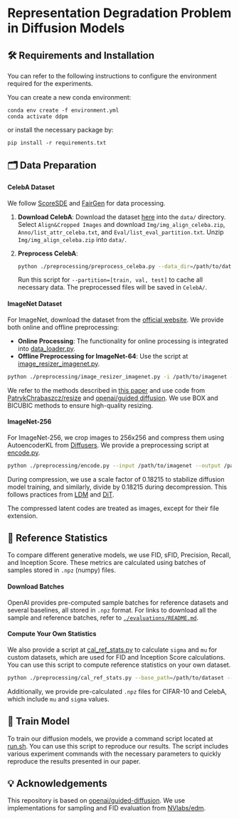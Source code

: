 # Representation Degradation Problem in Diffusion Models

## 🛠️ Requirements and Installation
You can refer to the following instructions to configure the environment required for the experiments. 

You can create a new conda environment:

```
conda env create -f environment.yml
conda activate ddpm
```

or install the necessary package by:

```
pip install -r requirements.txt
```
## 🗂️ Data Preparation
#### CelebA Dataset
We follow [ScoreSDE](https://github.com/yang-song/score_sde/blob/0acb9e0ea3b8cccd935068cd9c657318fbc6ce4c/datasets.py#L121) and [FairGen](https://github.com/ermongroup/fairgen/blob/c5159789eb26699de26a4c306e6862ae3eb3cf39/src/preprocess_celeba.py#L41) for data processing.

1. **Download CelebA**: Download the dataset [here](http://mmlab.ie.cuhk.edu.hk/projects/CelebA.html) into the `data/` directory. Select `Align&Cropped Images` and download `Img/img_align_celeba.zip`, `Anno/list_attr_celeba.txt`, and `Eval/list_eval_partition.txt`. Unzip `Img/img_align_celeba.zip` into `data/`.

2. **Preprocess CelebA**:
   ``` bash
   python ./preprocessing/preprocess_celeba.py --data_dir=/path/to/data/ --out_dir=./CelebA --partition=train
   ```
   Run this script for `--partition=[train, val, test]` to cache all necessary data. The preprocessed files will be saved in `CelebA/`.

#### ImageNet Dataset
For ImageNet, download the dataset from the [official website](https://image-net.org/download-images). We provide both online and offline preprocessing:

- **Online Processing**: The functionality for online processing is integrated into [data_loader.py](/datasets/data_loader.py).
- **Offline Preprocessing for ImageNet-64**: Use the script at [image_resizer_imagenet.py](/preprocessing/image_resizer_imagenet.py).


``` bash
python ./preprocessing/image_resizer_imagenet.py -i /path/to/imagenet -o /path/to/output --size 64 -r
```

We refer to the methods described in [this paper](https://arxiv.org/abs/1707.08819) and use code from [PatrykChrabaszcz/resize](https://github.com/PatrykChrabaszcz/Imagenet32_Scripts/blob/master/image_resizer_imagent.py) and [openai/guided diffusion](https://github.com/openai/guided-diffusion/blob/22e0df8183507e13a7813f8d38d51b072ca1e67c/guided_diffusion/image_datasets.py#L126). We use BOX and BICUBIC methods to ensure high-quality resizing.

#### ImageNet-256
For ImageNet-256, we crop images to 256x256 and compress them using AutoencoderKL from [Diffusers](https://github.com/huggingface/diffusers/blob/main/src/diffusers/models/autoencoder_kl.py). We provide a preprocessing script at [encode.py](./preprocessing/encode.py). 
``` bash
python ./preprocessing/encode.py --input /path/to/imagenet --output /path/to/output --batch_size 32 --image_size 256
```
During compression, we use a scale factor of 0.18215 to stabilize diffusion model training, and similarly, divide by 0.18215 during decompression. This follows practices from [LDM](https://github.com/CompVis/latent-diffusion) and [DiT](https://github.com/openai/guided-diffusion/blob/22e0df8183507e13a7813f8d38d51b072ca1e67c/guided_diffusion/image_datasets.py#L126).

The compressed latent codes are treated as images, except for their file extension.

## 📑 Reference Statistics
To compare different generative models, we use FID, sFID, Precision, Recall, and Inception Score. These metrics are calculated using batches of samples stored in `.npz` (numpy) files.

#### Download Batches
OpenAI provides pre-computed sample batches for reference datasets and several baselines, all stored in `.npz` format. For links to download all the sample and reference batches, refer to [`./evaluations/README.md`](./evaluations/README.md).

#### Compute Your Own Statistics
We also provide a script at [cal_ref_stats.py](./preprocessing/cal_ref_stats.py) to calculate `sigma` and `mu` for custom datasets, which are used for FID and Inception Score calculations. You can use this script to compute reference statistics on your own dataset. 
``` bash
python ./preprocessing/cal_ref_stats.py --base_path=/path/to/dataset --dataset_type=train --dataset_name=my_dataset --batch_size=32 --image_size=64
```
Additionally, we provide pre-calculated `.npz` files for CIFAR-10 and CelebA, which include `mu` and `sigma` values.

## 🚀 Train Model
To train our diffusion models, we provide a command script located at [run.sh](./run.sh). You can use this script to reproduce our results. The script includes various experiment commands with the necessary parameters to quickly reproduce the results presented in our paper.

## 💡 Acknowledgements
This repository is based on [openai/guided-diffusion](https://github.com/openai/guided-diffusion). We use implementations for sampling and FID evaluation from [NVlabs/edm](https://github.com/NVlabs/edm).
